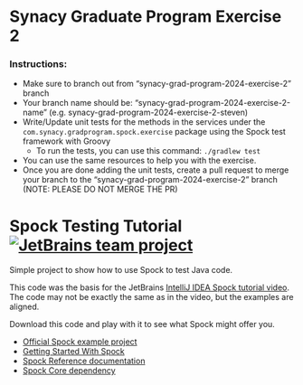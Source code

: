 # Synacy Graduate Program Exercise 2

### Instructions:
- Make sure to branch out from “synacy-grad-program-2024-exercise-2” branch
- Your branch name should be: “synacy-grad-program-2024-exercise-2-name” (e.g. synacy-grad-program-2024-exercise-2-steven)
- Write/Update unit tests for the methods in the services under the `com.synacy.gradprogram.spock.exercise` package using the Spock test framework with Groovy
    - To run the tests, you can use this command: `./gradlew test`
- You can use the same resources to help you with the exercise.
- Once you are done adding the unit tests, create a pull request to merge your branch to the “synacy-grad-program-2024-exercise-2” branch (NOTE: PLEASE DO NOT MERGE THE PR)


# Spock Testing Tutorial [![JetBrains team project](http://jb.gg/badges/team.svg)](https://confluence.jetbrains.com/display/ALL/JetBrains+on+GitHub)

Simple project to show how to use Spock to test Java code.

This code was the basis for the JetBrains [IntelliJ IDEA Spock tutorial video](https://youtu.be/i5Qu3qYOfsM). The code may not be exactly the same as in the video, but the examples are aligned.

Download this code and play with it to see what Spock might offer you.

- [Official Spock example project](https://github.com/spockframework/spock-example)
- [Getting Started With Spock](http://spockframework.org/spock/docs/1.3/getting_started.html)
- [Spock Reference documentation](http://spockframework.org/spock/docs/1.3/all_in_one.html)
- [Spock Core dependency](https://mvnrepository.com/artifact/org.spockframework/spock-core)
